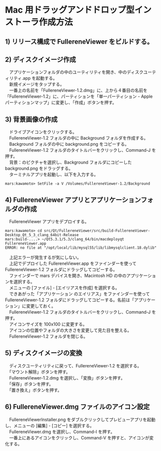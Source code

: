 # Mac 用ドラッグアンドドロップ型インストーラ作成方法

## 1) リリース構成で FullereneViewer をビルドする。

## 2) ディスクイメージ作成
　アプリケーションフォルダの中のユーティリティを開き、中のディスクユーティリティ.app を起動する。  
　新規イメージをタップする。  
　一番上の名前を「FullereneViewer-1.2.dmg」に、上から４番目の名前を「FullereneViewer-1.2」に、パーティションを「単一パーティション - Apple パーティションマップ」に変更し、「作成」ボタンを押す。

## 3) 背景画像の作成
　ドライブアイコンをクリックする。  
　FullereneViewer-1.2 フォルダの中に Background フォルダを作成する。  
　Background フォルダの中に background.png をコピーする。  
　FullereneViewer-1.2 フォルダのタイトルバーをクリックし、Command-J を押す。  
　背景：のピクチャを選択し、Background フォルダにコピーした background.png をドラッグする。  
　ターミナルアプリを起動し、以下を入力する。

    mars:kawamoto> SetFile -a V /Volumes/FullereneViewer-1.2/Background

## 4) FullereneViewer アプリとアプリケーションフォルダの作成
　FullereneViewer アプリをデプロイする。  

    mars:kawamoto> cd src/Qt/FullereneViewer/src/build-FullereneViewer-Desktop_Qt_5_3_clang_64bit-Release
    mars:build-....> ~/Qt5.3.1/5.3/clang_64/bin/macdeployqt FullereneViewer.app
    ERROR: no file at "/opt/local/lib/mysql55/lib/libmysqlclient.18.dylib"

　上記エラーが発生するが気にしない。  
　上記でデプロイした FullereneViewer.app をファインダーを使って FullereneViewer-1.2 フォルダにドラッグしてコピーする。  
　ファインダーで mars デバイスを開き、Macintosh HD の中のアプリケーションを選択する。  
　メニューの [ファイル] - [エイリアスを作成] を選択する。  
　できあがった「アプリケーション のエイリアス」をファインダーを使って FullereneViewer-1.2 フォルダにドラッグしてコピーする。名前は「アプリケーション」に変更しておく。  
　FullereneViewer-1.2 フォルダのタイトルバーをクリックし、Command-J を押す。  
　アイコンサイズを 100x100 に変更する。  
　アイコンの位置やフォルダの大きさを変更して見た目を整える。  
　FullereneViewer-1.2 フォルダを閉じる。

## 5) ディスクイメージの変換
　ディスクユーティリティに戻って、FullereneViewer-1.2 を選択する。  
　「マウント解除」ボタンを押す。  
　FullereneViewer-1.2.dmg を選択し、「変換」ボタンを押す。  
　「保存」ボタンを押す。  
　「置き換え」ボタンを押す。

## 6) FullereneViewer.dmg ファイルのアイコン設定
　FullereneViewerInstaller.png をダブルクリックしてプレビューアプリを起動し、メニューの [編集] - [コピー] を選択する。  
　FullereneViewer.dmg を選択し、Command-I を押す。  
　一番上にあるアイコンをクリックし、Command-V を押すと、アイコンが変化する。
